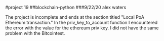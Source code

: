 #project 19
##blockchain-python
###9/22/20 alex waters

The project is incomplete and ends at the section titled "Local PoA Ethereum transaction."  In the  priv_key_to_account function I encountered the error with the value for the ethereum priv key. I did not have the same problem with the Bitcointest.
